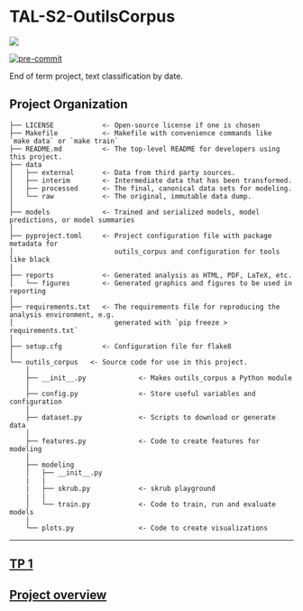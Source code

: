 # TAL-S2-OutilsCorpus

<a target="_blank" href="https://cookiecutter-data-science.drivendata.org/">
    <img src="https://img.shields.io/badge/CCDS-Project%20template-328F97?logo=cookiecutter" />
</a>

[![pre-commit](https://img.shields.io/badge/pre--commit-enabled-brightgreen?logo=pre-commit)](https://github.com/pre-commit/pre-commit)

End of term project, text classification by date.

## Project Organization

```
├── LICENSE            <- Open-source license if one is chosen
├── Makefile           <- Makefile with convenience commands like `make data` or `make train`
├── README.md          <- The top-level README for developers using this project.
├── data
│   ├── external       <- Data from third party sources.
│   ├── interim        <- Intermediate data that has been transformed.
│   ├── processed      <- The final, canonical data sets for modeling.
│   └── raw            <- The original, immutable data dump.
│
├── models             <- Trained and serialized models, model predictions, or model summaries
│
├── pyproject.toml     <- Project configuration file with package metadata for 
│                         outils_corpus and configuration for tools like black
│
├── reports            <- Generated analysis as HTML, PDF, LaTeX, etc.
│   └── figures        <- Generated graphics and figures to be used in reporting
│
├── requirements.txt   <- The requirements file for reproducing the analysis environment, e.g.
│                         generated with `pip freeze > requirements.txt`
│
├── setup.cfg          <- Configuration file for flake8
│
└── outils_corpus   <- Source code for use in this project.
    │
    ├── __init__.py             <- Makes outils_corpus a Python module
    │
    ├── config.py               <- Store useful variables and configuration
    │
    ├── dataset.py              <- Scripts to download or generate data
    │
    ├── features.py             <- Code to create features for modeling
    │
    ├── modeling
    │   ├── __init__.py
    |   |
    |   ├── skrub.py            <- skrub playground
    |   |
    │   └── train.py            <- Code to train, run and evaluate models
    │
    └── plots.py                <- Code to create visualizations
```

--------

## [TP 1](reports/TP1.md)

## [Project overview](reports/project.md)
